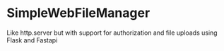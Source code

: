 # SimpleWebFileManager
Like http.server but with support for authorization and file uploads using Flask and Fastapi
